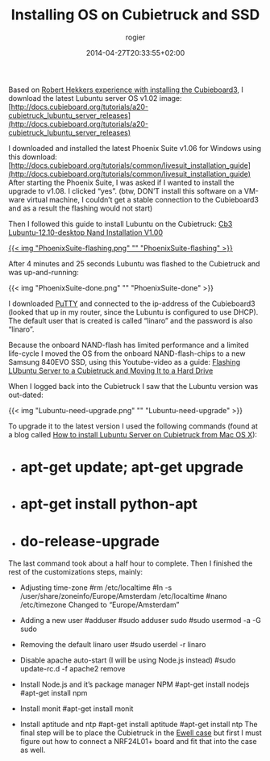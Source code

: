 ﻿---
title: Installing OS on Cubietruck and SSD
author: rogier
type: post
date: 2014-04-27T20:33:55+02:00
url: /2014/04/27/installing-os-on-cubietruck-and-ssd/
commentFolder: 2014-04-27-installing-os-on-cubietruck-and-ssd
categories:
- HomeAutomation
tags:
- Cubieboard3
- Lubuntu
resources:
- src: PhoenixSuite-flashing.png
  title: PhoenixSuite-flashing
- src: PhoenixSuite-done.png
  title: PhoenixSuite-done
- src: Lubuntu-need-upgrade.png
  title: Lubuntu-need-upgrade

---
Based on [Robert Hekkers experience with installing the Cubieboard3](http://blog.hekkers.net/2013/12/01/meet-the-cubietruck-aka-cubieboard3/), I download the latest Lubuntu server OS v1.02 image: [http://docs.cubieboard.org/tutorials/a20-cubietruck_lubuntu_server_releases](http://docs.cubieboard.org/tutorials/a20-cubietruck_lubuntu_server_releases)

I downloaded and installed the latest Phoenix Suite v1.06 for Windows using this download: [http://docs.cubieboard.org/tutorials/common/livesuit_installation_guide](http://docs.cubieboard.org/tutorials/common/livesuit_installation_guide)
After starting the Phoenix Suite, I was asked if I wanted to install the upgrade to v1.08. I clicked “yes”. (btw, DON’T install this software on a VM-ware virtual machine, I couldn’t get a stable connection to the Cubieboard3 and as a result the flashing would not start)

Then I followed this guide to install Lubuntu on the Cubietruck: [Cb3 Lubuntu-12.10-desktop Nand Installation V1.00](http://docs.cubieboard.org/tutorials/ct1/installation/cb3_lubuntu-12.10-desktop_nand_installation_v1.00)

[{{< img "PhoenixSuite-flashing.png" ""  "PhoenixSuite-flashing" >}}](https://www.progz.nl/homeautomation/wp-content/uploads/sites/2/2014/04/PhoenixSuite-flashing.png)

After 4 minutes and 25 seconds Lubuntu was flashed to the Cubietruck and was up-and-running:

{{< img "PhoenixSuite-done.png" ""  "PhoenixSuite-done" >}}

I downloaded [PuTTY](http://www.chiark.greenend.org.uk/~sgtatham/putty/download.html) and connected to the ip-address of the Cubieboard3 (looked that up in my router, since the Lubuntu is configured to use DHCP). The default user that is created is called “linaro” and the password is also “linaro”.

Because the onboard NAND-flash has limited performance and a limited life-cycle I moved the OS from the onboard NAND-flash-chips to a new Samsung 840EVO SSD, using this Youtube-video as a guide: [Flashing LUbuntu Server to a Cubietruck and Moving It to a Hard Drive](http://www.youtube.com/watch?v=2SA-6Wj_kN0&list=PLzRTHShWI-00KGTbUUUSCaKC7coNdArme&feature=share&index=2)

When I logged back into the Cubietruck I saw that the Lubuntu version was out-dated:

{{< img "Lubuntu-need-upgrade.png" ""  "Lubuntu-need-upgrade" >}}

To upgrade it to the latest version I used the following commands (found at a blog called [How to install Lubuntu Server on Cubietruck from Mac OS X](http://dyhr.com/2013/11/22/how-to-install-lubuntu-server-on-cubietruck-from-mac-os-x/)):


*   # apt-get update; apt-get upgrade
*   # apt-get install python-apt
*   # do-release-upgrade
The last command took about a half hour to complete. Then I finished the rest of the customizations steps, mainly:


*   Adjusting time-zone
#rm /etc/localtime
#ln -s /user/share/zoneinfo/Europe/Amsterdam /etc/localtime
#nano /etc/timezone
Changed to “Europe/Amsterdam”


*   Adding a new user
#adduser <username>
#sudo adduser <username> sudo
#sudo usermod -a -G sudo <username>


*   Removing the default linaro user
#sudo userdel -r linaro


*   Disable apache auto-start (I will be using Node.js instead)
#sudo update-rc.d -f apache2 remove


*   Install Node.js and it’s package manager NPM
#apt-get install nodejs
#apt-get install npm


*   Install monit
#apt-get install monit


*   Install aptitude and ntp
#apt-get install aptitude
#apt-get install ntp
The final step will be to place the Cubietruck in the [Ewell case](http://cubieboard.org/2014/02/27/ewell-has-come-minipc-not-be-far-behind/) but first I must figure out how to connect a NRF24L01+ board and fit that into the case as well.
